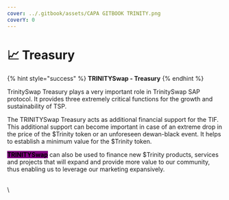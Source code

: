 ```yaml
---
cover: ../.gitbook/assets/CAPA GITBOOK TRINITY.png
coverY: 0
---
```


# 📈 Treasury

{% hint style="success" %}
**TRINITYSwap - Treasury**&#x20;
{% endhint %}

TrinitySwap Treasury plays a very important role in TrinitySwap SAP protocol. It provides three extremely critical functions for the growth and sustainability of TSP.

The TRINITYSwap Treasury acts as additional financial support for the TIF. This additional support can become important in case of an extreme drop in the price of the $Trinity token or an unforeseen dewan-black event. It helps to establish a minimum value for the $Trinity token.

<mark style="background-color:purple;">**TRINITYSwap**</mark> can also be used to finance new $Trinity products, services and projects that will expand and provide more value to our community, thus enabling us to leverage our marketing expansively.

\
\

